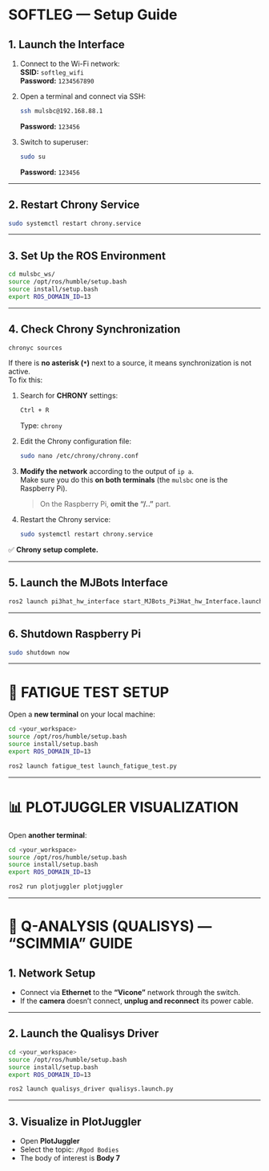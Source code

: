 # SOFTLEG — Setup Guide

## 1. Launch the Interface

1. Connect to the Wi-Fi network:  
   **SSID:** `softleg_wifi`  
   **Password:** `1234567890`

2. Open a terminal and connect via SSH:
   ```bash
   ssh mulsbc@192.168.88.1
   ```
   **Password:** `123456`

3. Switch to superuser:
   ```bash
   sudo su
   ```
   **Password:** `123456`

---

## 2. Restart Chrony Service

```bash
sudo systemctl restart chrony.service
```

---

## 3. Set Up the ROS Environment

```bash
cd mulsbc_ws/
source /opt/ros/humble/setup.bash
source install/setup.bash
export ROS_DOMAIN_ID=13
```

---

## 4. Check Chrony Synchronization

```bash
chronyc sources
```

If there is **no asterisk (`*`)** next to a source, it means synchronization is not active.  
To fix this:

1. Search for **CHRONY** settings:
   ```bash
   Ctrl + R
   ```
   Type: `chrony`

2. Edit the Chrony configuration file:
   ```bash
   sudo nano /etc/chrony/chrony.conf
   ```

3. **Modify the network** according to the output of `ip a`.  
   Make sure you do this **on both terminals** (the `mulsbc` one is the Raspberry Pi).  
   > On the Raspberry Pi, **omit the “/..”** part.

4. Restart the Chrony service:
   ```bash
   sudo systemctl restart chrony.service
   ```

✅ **Chrony setup complete.**

---

## 5. Launch the MJBots Interface

```bash
ros2 launch pi3hat_hw_interface start_MJBots_Pi3Hat_hw_Interface.launch.py urdf_file:=softleg_jump.urdf.xacro conf_file:=2D_Leg.yaml
```

---

## 6. Shutdown Raspberry Pi

```bash
sudo shutdown now
```

---

# 🧪 FATIGUE TEST SETUP

Open a **new terminal** on your local machine:

```bash
cd <your_workspace>
source /opt/ros/humble/setup.bash
source install/setup.bash
export ROS_DOMAIN_ID=13

ros2 launch fatigue_test launch_fatigue_test.py
```

---

# 📊 PLOTJUGGLER VISUALIZATION

Open **another terminal**:

```bash
cd <your_workspace>
source /opt/ros/humble/setup.bash
source install/setup.bash
export ROS_DOMAIN_ID=13

ros2 run plotjuggler plotjuggler
```

---

# 🎥 Q-ANALYSIS (QUALISYS) — “SCIMMIA” GUIDE

## 1. Network Setup

- Connect via **Ethernet** to the **“Vicone”** network through the switch.  
- If the **camera** doesn’t connect, **unplug and reconnect** its power cable.

---

## 2. Launch the Qualisys Driver

```bash
cd <your_workspace>
source /opt/ros/humble/setup.bash
source install/setup.bash
export ROS_DOMAIN_ID=13

ros2 launch qualisys_driver qualisys.launch.py
```

---

## 3. Visualize in PlotJuggler

- Open **PlotJuggler**
- Select the topic: `/Rgod Bodies`
- The body of interest is **Body 7**